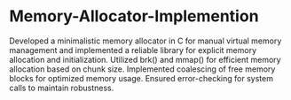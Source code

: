 # Memory-Allocator-Implemention
Developed a minimalistic memory allocator in C for manual virtual memory management and implemented a reliable library for explicit memory allocation and initialization. Utilized brk() and mmap() for efficient memory allocation based on chunk size. Implemented coalescing of free memory blocks for optimized memory usage. Ensured error-checking for system calls to maintain robustness.
